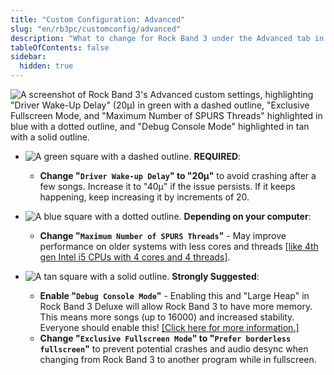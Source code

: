 ```yaml
---
title: "Custom Configuration: Advanced"
slug: "en/rb3pc/customconfig/advanced"
description: "What to change for Rock Band 3 under the Advanced tab in RPCS3's Custom Configuration."
tableOfContents: false
sidebar:
  hidden: true
---
```


![A screenshot of Rock Band 3's Advanced custom settings, highlighting "Driver Wake-Up Delay" (20µ) in green with a dashed outline, "Exclusive Fullscreen Mode, and "Maximum Number of SPURS Threads" highlighted in blue with a dotted outline, and "Debug Console Mode" highlighted in tan with a solid outline.](https://rb3pc.milohax.org/images/cust/advanced.png "Advanced")

* ![A green square with a dashed outline.](https://rb3pc.milohax.org/images/cust/smallgreen.png "Green Square") **REQUIRED**: 
	* **Change "`Driver Wake-up Delay`" to "20µ"** to avoid crashing after a few songs. Increase it to "40µ" if the issue persists. If it keeps happening, keep increasing it by increments of 20.

* ![A blue square with a dotted outline.](https://rb3pc.milohax.org/images/cust/smallblue.png "Tan Square") **Depending on your computer**: 
	* **Change "`Maximum Number of SPURS Threads`"** - May improve performance on older systems with less cores and threads [[like 4th gen Intel i5 CPUs with 4 cores and 4 threads]](https://github.com/hmxmilohax/rb3-pc/issues/12#issue-1955946005).

* ![A tan square with a solid outline.](https://rb3pc.milohax.org/images/cust/smalltan.png "Tan Square") **Strongly Suggested**: 
	* **Enable "`Debug Console Mode`"** - Enabling this and "Large Heap" in Rock Band 3 Deluxe will allow Rock Band 3  to have more memory. This means more songs (up to 16000) and increased stability. Everyone should enable this! [[Click here for more information.]](https://rb3pc.milohax.org/memory)
	* **Change "`Exclusive Fullscreen Mode`" to "`Prefer borderless fullscreen`"** to prevent potential crashes and audio desync when changing from Rock Band 3 to another program while in fullscreen.

<br/>